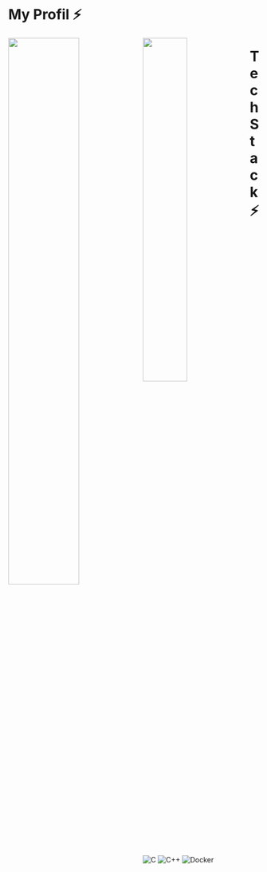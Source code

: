 # My Profil ⚡️

<img align="left" width="53%" src="https://github-readme-stats.vercel.app/api?username=amuhleth42&show_icons=true&theme=transparent" />
<img align="left" width="42%" src="https://github-readme-stats.vercel.app/api/top-langs/?username=amuhleth42&layout=compact" />

# Tech Stack ⚡️

![C](https://img.shields.io/badge/c-%2300599C.svg?style=for-the-badge&logo=c&logoColor=white)
![C++](https://img.shields.io/badge/c++-%2300599C.svg?style=for-the-badge&logo=c%2B%2B&logoColor=white)
![Docker](https://img.shields.io/badge/docker-%230db7ed.svg?style=for-the-badge&logo=docker&logoColor=white)
